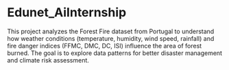 # Edunet_AiInternship
This project analyzes the Forest Fire dataset from Portugal to understand how weather conditions (temperature, humidity, wind speed, rainfall) and fire danger indices (FFMC, DMC, DC, ISI) influence the area of forest burned. The goal is to explore data patterns for better disaster management and climate risk assessment.
